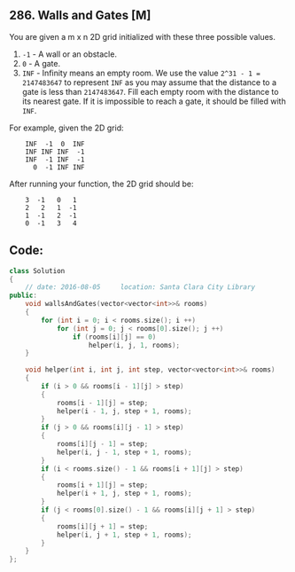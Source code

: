 ## 286. Walls and Gates [M]
You are given a m x n 2D grid initialized with these three possible values.

1. `-1` - A wall or an obstacle.
2. `0` - A gate.
3. `INF` - Infinity means an empty room. We use the value `2^31 - 1 = 2147483647` to represent `INF` as you may assume that the distance to a gate is less than `2147483647`.
Fill each empty room with the distance to its nearest gate. If it is impossible to reach a gate, it should be filled with `INF`.

For example, given the 2D grid:
```
    INF  -1  0  INF
    INF INF INF  -1
    INF  -1 INF  -1
      0  -1 INF INF
```
After running your function, the 2D grid should be:
```
    3  -1   0   1
    2   2   1  -1
    1  -1   2  -1
    0  -1   3   4
```

## Code:
```c++
class Solution 
{
    // date: 2016-08-05     location: Santa Clara City Library
public:
    void wallsAndGates(vector<vector<int>>& rooms) 
    {
        for (int i = 0; i < rooms.size(); i ++)
            for (int j = 0; j < rooms[0].size(); j ++)
                if (rooms[i][j] == 0)
                    helper(i, j, 1, rooms);
    }
    
    void helper(int i, int j, int step, vector<vector<int>>& rooms)
    {
        if (i > 0 && rooms[i - 1][j] > step)
        {
            rooms[i - 1][j] = step;
            helper(i - 1, j, step + 1, rooms);
        }
        if (j > 0 && rooms[i][j - 1] > step)
        {
            rooms[i][j - 1] = step;
            helper(i, j - 1, step + 1, rooms);
        }
        if (i < rooms.size() - 1 && rooms[i + 1][j] > step)
        {
            rooms[i + 1][j] = step;
            helper(i + 1, j, step + 1, rooms);
        }
        if (j < rooms[0].size() - 1 && rooms[i][j + 1] > step)
        {
            rooms[i][j + 1] = step;
            helper(i, j + 1, step + 1, rooms);
        }
    }
};
```
